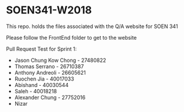 # SOEN341-W2018
This repo. holds the files associated with the Q/A website for SOEN 341

Please follow the FrontEnd folder to get to the website

Pull Request Test for Sprint 1: 
- Jason Chung Kow Chong - 27480822
- Thomas Serrano - 26710387
- Anthony Andreoli - 26605621
- Ruochen Jia - 40017033
- Abishand - 40030544
- Saleh - 40018218
- Alexander Chung - 27752016
- Nizar

